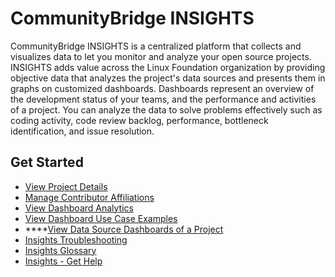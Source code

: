 # CommunityBridge INSIGHTS

CommunityBridge INSIGHTS is a centralized platform that collects and visualizes data to let you monitor and analyze your open source projects. INSIGHTS adds value across the Linux Foundation organization by providing objective data that analyzes the project's data sources and presents them in graphs on customized dashboards. Dashboards represent an overview of the development status of your teams, and the performance and activities of a project. You can analyze the data to solve problems effectively such as coding activity, code review backlog, performance, bottleneck identification, and issue resolution. 

## Get Started <a id="DevAnalyticsGettingStarted-GetStarted"></a>

* [View Project Details](project-or-foundation-overview.md)
* [Manage Contributor Affiliations](identity-and-affiliation-management/)
* [View Dashboard Analytics](filtering-data/)
* [View Dashboard Use Case Examples](analyzing-the-data/)
* \*\*\*\*[View Data Source Dashboards of a Project](viewing-dashboards/)
* [Insights Troubleshooting](troubleshooting.md)
* [Insights Glossary](insights-glossary.md)
* [Insights - Get Help](insights-get-help.md)

